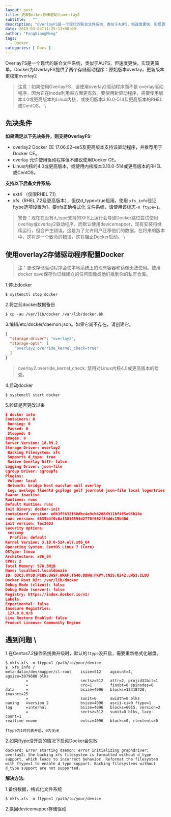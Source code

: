 ```yaml
---
layout: post
title: 更改Docker存储驱动为overlay2
subtitle:   ""
description: "OverlayFS是一个现代的联合文件系统，类似于AUFS，但速度更快，实现更简单。Docker为OverlayFS提供了两个存储驱动程序：原始版本overlay，更新版本更稳定overlay2"
date: 2019-03-04T11:25:13+08:00
author: "FangXiangMeng"
tags:
  - Docker
categories: [ Docs ]
---
```


OverlayFS是一个现代的联合文件系统，类似于AUFS，但速度更快，实现更简单。Docker为OverlayFS提供了两个存储驱动程序：原始版本overlay，更新版本更稳定overlay2
<!--more-->


> 注意：如果使用OverlayFS，请使用overlay2驱动程序而不是 overlay驱动程序，因为它在inode利用率方面更有效。要使用新驱动程序，需要使用版本4.0或更高版本的Linux内核，或使用版本3.10.0-514及更高版本的RHEL或CentOS。 \



## 先决条件
**如果满足以下先决条件，则支持OverlayFS:**  

- overlay2 Docker EE 17.06.02-ee5及更高版本支持该驱动程序，并推荐用于Docker CE。
- overlay 允许使用驱动程序但不建议使用Docker CE。
- Linux内核的4.0或更高版本，或使用内核版本3.10.0-514或更高版本的RHEL或CentOS。 

**支持以下后备文件系统:**  

- ext4 （仅限RHEL 7.1）
- xfs（RHEL 7.2及更高版本），但仅d_type=true启用。使用 ```xfs_info```验证ftype选项设置为1。要xfs正确格式化 文件系统，请使用该标志```-n ftype=1```。 

> 警告：现在在没有d_type支持的XFS上运行会导致Docker跳过尝试使用overlay或overlay2驱动程序。而默认使用devicemapper，现有安装将继续运行，但会产生错误。这是为了允许用户迁移他们的数据。在将来的版本中，这将是一个致命的错误，这将阻止Docker启动。 \


## 使用overlay2存储驱动程序配置Docker 
> 注：更改存储驱动程序会使本地系统上的现有容器和镜像无法使用。使用docker save保存你已经建立的任何图像或他们推到你的私有仓库。

1.停止docker
```shell
$ systemctl stop docker
```

2.将之前docker数据备份
```shell
$ cp -au /var/lib/docker /var/lib/docker.bk
```

3.编辑/etc/docker/daemon.json。如果它尚不存在，请创建它。
```json
{
  "storage-driver": "overlay2",
  "storage-opts": [
    "overlay2.override_kernel_check=true"
  ]
}
```
> overlay2.override_kernel_check: 禁用对Linux内核4.0或更高版本的检查。

4.启动docker
```shell
$ systemctl start docker
```

5.验证是否更改过来
```json
$ docker info
Containers: 0
 Running: 0
 Paused: 0
 Stopped: 0
Images: 0
Server Version: 18.09.2
Storage Driver: overlay2
 Backing Filesystem: xfs
 Supports d_type: true
 Native Overlay Diff: false
Logging Driver: json-file
Cgroup Driver: cgroupfs
Plugins:
 Volume: local
 Network: bridge host macvlan null overlay
 Log: awslogs fluentd gcplogs gelf journald json-file local logentries splunk syslog
Swarm: inactive
Runtimes: runc
Default Runtime: runc
Init Binary: docker-init
containerd version: e6b3f5632f50dbc4e9cb6288d911bf4f5e95b18e
runc version: 6635b4f0c6af3810594d2770f662f34ddc15b40d
init version: fec3683
Security Options:
 seccomp
  Profile: default
Kernel Version: 3.10.0-514.el7.x86_64
Operating System: CentOS Linux 7 (Core)
OSType: linux
Architecture: x86_64
CPUs: 2
Total Memory: 976.5MiB
Name: localhost.localdomain
ID: Q3C3:HY5D:PEBS:UASF:WRAF:TG4O:DDWW:FKVY:CNIS:O242:LWS3:ILDU
Docker Root Dir: /var/lib/docker
Debug Mode (client): false
Debug Mode (server): false
Registry: https://index.docker.io/v1/
Labels:
Experimental: false
Insecure Registries:
 127.0.0.0/8
Live Restore Enabled: false
Product License: Community Engine
```


## 遇到问题 \
1.在Centos7.2操作系统做升级时，默认的```ftype```没开启，需要重新格式化磁盘。
```shell
$ mkfs.xfs -n ftype=1 /path/to/your/device
$  xfs_info /
meta-data=/dev/mapper/cl-root    isize=512    agcount=4, agsize=3079680 blks
         =                       sectsz=512   attr=2, projid32bit=1
         =                       crc=1        finobt=0 spinodes=0
data     =                       bsize=4096   blocks=12318720, imaxpct=25
         =                       sunit=0      swidth=0 blks
naming   =version 2              bsize=4096   ascii-ci=0 ftype=1
log      =internal               bsize=4096   blocks=6015, version=2
         =                       sectsz=512   sunit=0 blks, lazy-count=1
realtime =none                   extsz=4096   blocks=0, rtextents=0

ftype为1时代表开启，0为关闭
```

2.如果ftype没开启的情况下启动Docker会失败
```shell
dockerd: Error starting daemon: error initializing graphdriver: overlay2: the backing xfs filesystem is formatted without d_type support, which leads to incorrect behavior. Reformat the filesystem with ftype=1 to enable d_type support. Backing filesystems without d_type support are not supported.
```
**解决方法:**

1.备份数据，格式化文件系统
```shell
$ mkfs.xfs -n ftype=1 /path/to/your/device
```

2.换回devicemapper存储驱动
